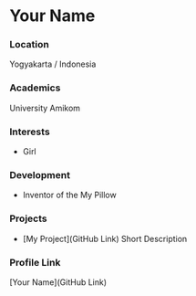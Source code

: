 # Your Name

### Location

Yogyakarta / Indonesia

### Academics

University Amikom

### Interests

- Girl

### Development

- Inventor of the My Pillow

### Projects

- [My Project](GitHub Link) Short Description

### Profile Link

[Your Name](GitHub Link)